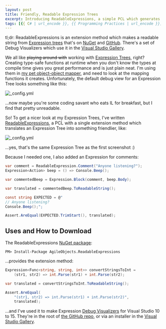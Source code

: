 ```yaml
---
layout: post
title: Friendly, Readable Expression Trees
excerpt: Introducing ReadableExpressions, a simple PCL which generates a friendly, readable view of an Expression Tree.
tags: [{{ C# | url_encode }}, {{ Programming Practices | url_encode }}]
---
```


tl;dr: ReadableExpressions is an extension method which makes a readable string from [Expression 
trees](https://msdn.microsoft.com/en-us/library/bb397951.aspx) that's on 
[NuGet](https://www.nuget.org/packages/AgileObjects.ReadableExpressions) and 
[GitHub](https://github.com/agileobjects/ReadableExpressions). There's a set of Debug Visualizers 
which use it in the [Visual Studio Gallery](https://marketplace.visualstudio.com/items?itemName=vs-publisher-1232914.ReadableExpressionsVisualizers).

We all like ~~playing around with~~ working with 
[Expression Trees](https://msdn.microsoft.com/en-us/library/bb397951.aspx), right? Creating 
type-safe functions at runtime when you don't know the types at compile time gives you great 
performance and is just plain neat. I'm using them in 
[my pet object-object mapper](https://github.com/agileobjects/AgileMapper), and need to look at the
mapping functions it creates. Unfortunately, the default debug view for an Expression Tree looks 
something like this:

![_config.yml](/images/posts/2016-02-29/DebugView.png)

...now maybe you're some coding savant who eats IL for breakfast, but I find that pretty unreadable.

So! To get a nicer look at my Expression Trees, I've written 
[ReadableExpressions](https://github.com/agileobjects/ReadableExpressions), a PCL with a single 
extension method which translates an Expression Tree into something friendlier, like:

![_config.yml](/images/posts/2016-02-29/VisualizerView.png)

...yes, that's the same Expression Tree as the first screenshot :)

Because I needed one, I also added an Expression for comments:

```csharp
var comment = ReadableExpression.Comment("Anyone listening?");
Expression<Action> beep = () => Console.Beep();

var commentedBeep = Expression.Block(comment, beep.Body);

var translated = commentedBeep.ToReadableString();

const string EXPECTED = @"
// Anyone listening?
Console.Beep();";

Assert.AreEqual(EXPECTED.TrimStart(), translated);
```

## Uses and How to Download

The ReadableExpressions [NuGet package](https://www.nuget.org/packages/AgileObjects.ReadableExpressions):

```console
PM> Install-Package AgileObjects.ReadableExpressions
```

...provides the extension method:

```csharp
Expression<Func<string, string, int>> convertStringsToInt = 
    (str1, str2) => int.Parse(str1) + int.Parse(str2);

var translated = convertStringsToInt.ToReadableString();

Assert.AreEqual(
    "(str1, str2) => int.Parse(str1) + int.Parse(str2)", 
    translated);
```

...and I've used it to make Expression [Debug Visualizers](https://msdn.microsoft.com/en-us/library/zayyhzts.aspx)
for Visual Studio 10 to 15. They're in the root of 
[the GitHub repo](https://github.com/agileobjects/ReadableExpressions), or via an installer in the 
[Visual Studio Gallery](https://marketplace.visualstudio.com/items?itemName=vs-publisher-1232914.ReadableExpressionsVisualizers).